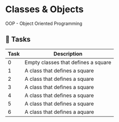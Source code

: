 # Classes & Objects

OOP - Object Oriented Programming

## :file_folder: Tasks

Task | Description
---- | ----|
0 | Empty classes that defines a square
1 | A class that defines a square
2 | A class that defines a square
3 | A class that defines a square
4 | A class that defines a square
5 | A class that defines a square
6 | A class that defines a aquare
